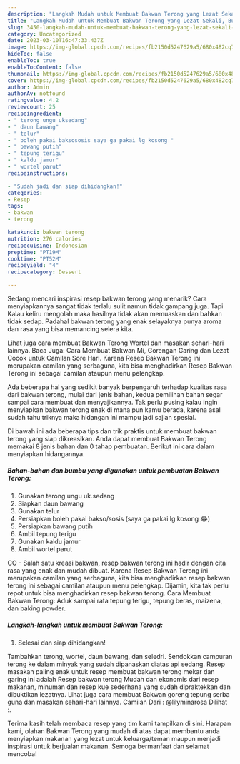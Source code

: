 ```yaml
---
description: "Langkah Mudah untuk Membuat Bakwan Terong yang Lezat Sekali, Buat Buka Puasa Sempurna"
title: "Langkah Mudah untuk Membuat Bakwan Terong yang Lezat Sekali, Buat Buka Puasa Sempurna"
slug: 3450-langkah-mudah-untuk-membuat-bakwan-terong-yang-lezat-sekali-buat-buka-puasa-sempurna
category: Uncategorized
date: 2023-03-10T16:47:33.437Z
image: https://img-global.cpcdn.com/recipes/fb2150d5247629a5/680x482cq70/bakwan-terong-foto-resep-utama.jpg
hideToc: false
enableToc: true
enableTocContent: false
thumbnail: https://img-global.cpcdn.com/recipes/fb2150d5247629a5/680x482cq70/bakwan-terong-foto-resep-utama.jpg
cover: https://img-global.cpcdn.com/recipes/fb2150d5247629a5/680x482cq70/bakwan-terong-foto-resep-utama.jpg
author: Admin
authorAv: notfound
ratingvalue: 4.2
reviewcount: 25
recipeingredient:
- " terong ungu uksedang"
- " daun bawang"
- " telur"
- " boleh pakai baksososis saya ga pakai lg kosong "
- " bawang putih"
- " tepung terigu"
- " kaldu jamur"
- " wortel parut"
recipeinstructions:

- "Sudah jadi dan siap dihidangkan!"
categories:
- Resep
tags:
- bakwan
- terong

katakunci: bakwan terong 
nutrition: 276 calories
recipecuisine: Indonesian
preptime: "PT19M"
cooktime: "PT52M"
recipeyield: "4"
recipecategory: Dessert

---
```



Sedang mencari inspirasi resep bakwan terong yang menarik? Cara menyiapkannya sangat tidak terlalu sulit namun tidak gampang juga. Tapi Kalau keliru mengolah maka hasilnya tidak akan memuaskan dan bahkan tidak sedap. Padahal bakwan terong yang enak selayaknya punya aroma dan rasa yang bisa memancing selera kita.


Lihat juga cara membuat Bakwan Terong Wortel dan masakan sehari-hari lainnya. Baca Juga: Cara Membuat Bakwan Mi, Gorengan Garing dan Lezat Cocok untuk Camilan Sore Hari. Karena Resep Bakwan Terong ini merupakan camilan yang serbaguna, kita bisa menghadirkan Resep Bakwan Terong ini sebagai camilan ataupun menu pelengkap.

Ada beberapa hal yang sedikit banyak berpengaruh terhadap kualitas rasa dari bakwan terong, mulai dari jenis bahan, kedua pemilihan bahan segar sampai cara membuat dan menyajikannya. Tak perlu pusing kalau ingin menyiapkan bakwan terong enak di mana pun kamu berada, karena asal sudah tahu triknya maka hidangan ini mampu jadi sajian spesial.


Di bawah ini ada beberapa tips dan trik praktis untuk membuat bakwan terong yang siap dikreasikan. Anda dapat membuat Bakwan Terong memakai 8 jenis bahan dan 0 tahap pembuatan. Berikut ini cara dalam menyiapkan hidangannya.

<!--inarticleads1-->

##### Bahan-bahan dan bumbu yang digunakan untuk pembuatan Bakwan Terong:

1. Gunakan  terong ungu uk.sedang
1. Siapkan  daun bawang
1. Gunakan  telur
1. Persiapkan  boleh pakai bakso/sosis (saya ga pakai lg kosong 😂)
1. Persiapkan  bawang putih
1. Ambil  tepung terigu
1. Gunakan  kaldu jamur
1. Ambil  wortel parut


CO - Salah satu kreasi bakwan, resep bakwan terong ini hadir dengan cita rasa yang enak dan mudah dibuat. Karena Resep Bakwan Terong ini merupakan camilan yang serbaguna, kita bisa menghadirkan resep bakwan terong ini sebagai camilan ataupun menu pelengkap. Dijamin, kita tak perlu repot untuk bisa menghadirkan resep bakwan terong. Cara Membuat Bakwan Terong: Aduk sampai rata tepung terigu, tepung beras, maizena, dan baking powder. 

<!--inarticleads2-->

##### Langkah-langkah untuk membuat Bakwan Terong:


1. Selesai dan siap dihidangkan!

Tambahkan terong, wortel, daun bawang, dan seledri. Sendokkan campuran terong ke dalam minyak yang sudah dipanaskan diatas api sedang. Resep masakan paling enak untuk resep membuat bakwan terong mekar dan garing ini adalah Resep bakwan terong Mudah dan ekonomis dari resep makanan, minuman dan resep kue sederhana yang sudah dipraktekkan dan dibuktikan lezatnya. Lihat juga cara membuat Bakwan goreng tepung serba guna dan masakan sehari-hari lainnya. Camilan Dari : @lilyminarosa Dilihat :. 

Terima kasih telah membaca resep yang tim kami tampilkan di sini. Harapan kami, olahan Bakwan Terong yang mudah di atas dapat membantu anda menyiapkan makanan yang lezat untuk keluarga/teman maupun menjadi inspirasi untuk berjualan makanan. Semoga bermanfaat dan selamat mencoba!

